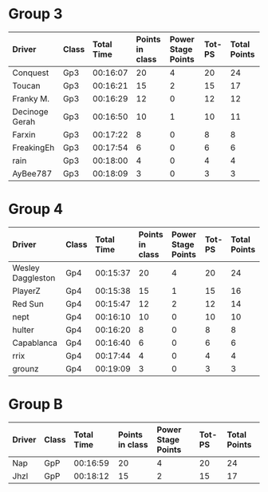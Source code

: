# Group 3

|Driver|Class|Total Time|Points in class|Power Stage Points|Tot-PS|Total Points|
|:----|:----|:----|:----|:----|:----|:----|
|Conquest|Gp3|00:16:07|20|4|20|24|
|Toucan|Gp3|00:16:21|15|2|15|17|
|Franky M.|Gp3|00:16:29|12|0|12|12|
|Decinoge Gerah|Gp3|00:16:50|10|1|10|11|
|Farxin|Gp3|00:17:22|8|0|8|8|
|FreakingEh|Gp3|00:17:54|6|0|6|6|
|rain|Gp3|00:18:00|4|0|4|4|
|AyBee787|Gp3|00:18:09|3|0|3|3|

# Group 4

|Driver|Class|Total Time|Points in class|Power Stage Points|Tot-PS|Total Points|
|:----|:----|:----|:----|:----|:----|:----|
|Wesley Daggleston|Gp4|00:15:37|20|4|20|24|
|PlayerZ|Gp4|00:15:38|15|1|15|16|
|Red Sun|Gp4|00:15:47|12|2|12|14|
|nept|Gp4|00:16:10|10|0|10|10|
|hulter|Gp4|00:16:20|8|0|8|8|
|Capablanca|Gp4|00:16:40|6|0|6|6|
|rrix|Gp4|00:17:44|4|0|4|4|
|grounz|Gp4|00:19:09|3|0|3|3|

# Group B

|Driver|Class|Total Time|Points in class|Power Stage Points|Tot-PS|Total Points|
|:----|:----|:----|:----|:----|:----|:----|
|Nap|GpP|00:16:59|20|4|20|24|
|Jhzl|GpP|00:18:12|15|2|15|17|
